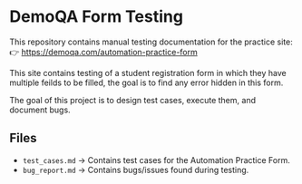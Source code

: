 # DemoQA Form Testing

This repository contains manual testing documentation for the practice site:
👉 https://demoqa.com/automation-practice-form

This site contains testing of a student registration form in which they have multiple feilds to be filled, the goal is to find any error hidden in this form.  

The goal of this project is to design test cases, execute them, and document bugs.

## Files
- `test_cases.md` → Contains test cases for the Automation Practice Form.
- `bug_report.md` → Contains bugs/issues found during testing.
